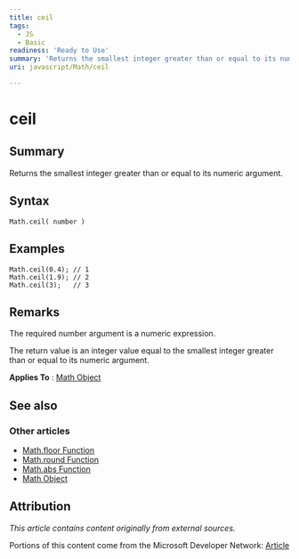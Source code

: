 ```yaml
---
title: ceil
tags:
  - JS
  - Basic
readiness: 'Ready to Use'
summary: 'Returns the smallest integer greater than or equal to its numeric argument.'
uri: javascript/Math/ceil

---
```

# ceil

## Summary

Returns the smallest integer greater than or equal to its numeric argument.

## Syntax

    Math.ceil( number )

## Examples

``` {.js}
Math.ceil(0.4); // 1
Math.ceil(1.9); // 2
Math.ceil(3);   // 3
```

## Remarks

The required number argument is a numeric expression.

The return value is an integer value equal to the smallest integer greater than or equal to its numeric argument.

**Applies To** : [Math Object](/javascript/Math)

## See also

### Other articles

-   [Math.floor Function](/javascript/Math/floor)
-   [Math.round Function](/javascript/Math/round)
-   [Math.abs Function](/javascript/Math/abs)
-   [Math Object](/javascript/Math)

## Attribution

*This article contains content originally from external sources.*

Portions of this content come from the Microsoft Developer Network: [Article](http://msdn.microsoft.com/en-us/library/ie/w0w5b52h(v=vs.94).aspx)

